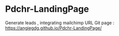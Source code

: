 # Pdchr-LandingPage
Generate leads , integrating mailchimp
URL Git page : https://angiegdg.github.io/Pdchr-LandingPage/
